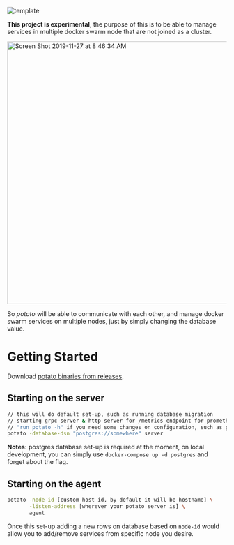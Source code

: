 ![template](https://user-images.githubusercontent.com/1962129/69707879-d931a800-10fa-11ea-9558-8d52313b5196.png)



**This project is experimental**, the purpose of this is to be able to manage services in multiple docker swarm node that are not joined as a cluster.

<img width="602" alt="Screen Shot 2019-11-27 at 8 46 34 AM" src="https://user-images.githubusercontent.com/1962129/69703769-7805d680-10f2-11ea-928e-166ce0a2f5d5.png">

So _potato_ will be able to communicate with each other, and manage docker swarm services on multiple nodes, just by simply changing the database value.

# Getting Started

Download [potato binaries from releases](https://github.com/alileza/potato/releases/latest).

## Starting on the server
```sh
// this will do default set-up, such as running database migration
// starting grpc server & http server for /metrics endpoint for prometheus
// "run potato -h" if you need some changes on configuration, such as port, etc.
potato -database-dsn "postgres://somewhere" server
```

**Notes:** postgres database set-up is required at the moment, on local development, you can simply use `docker-compose up -d postgres` and forget about the flag.

## Starting on the agent
```sh
potato -node-id [custom host id, by default it will be hostname] \
       -listen-address [wherever your potato server is] \
       agent
```

Once this set-up adding a new rows on database based on `node-id` would allow you to add/remove services from specific node you desire.
